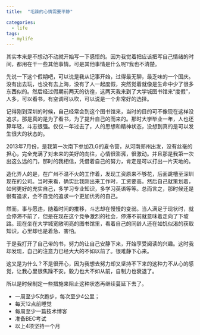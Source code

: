 ```yaml
---
title:  "毛躁的心情需要平静"

categories: 
  - life
tags:
  - mylife
---
```


其实本来是不想动不动就开始写一下感悟的。因为我觉着把应该把写自己情绪的时间，都用在干一些其他事情。可是其他事情是什么呢?我也不清楚。

先说一下这个假期吧，可以说是我从记事开始，过得最无聊，最乏味的一个国庆。没有出去玩，也没有去上海，没有了人一起度假，突然觉着就像是生命中少了很多东西似的。然后经过假期前两天的彷徨，这两天我来到了大学城图书馆来“度假”，人多，可以看书，有空调可以吹，可以说是一个非常好的选择。

记得刚到深圳的时候，自己经常会到这个图书馆来，当时的目的可不像现在这样没追求，那是真的是为了看书，为了提升自己的而来的。那时大学毕业一年，人也还算年轻，斗志很强。仅仅一年过去了，人的思想和精神状态，没想到真的是可以发生很大的状态的。

2013年7月份，是我第一次南下参加ZLG的夏令营，从河南郑州出发，没有丝毫的担心，完全充满了对未来的美好的向往，心情很澎湃，很激动。并且那是我第一次出这么远的门，那时的我相信，凭借着自己的努力，肯定是可以打出一片天地的。

造化弄人的是，在广州不温不火的工作着，发现工资原来不够花，后面跳槽至深圳现在的公司。当时来看，确实比我刚出来工作时，工资要高。然后自己就策划着，如何更好的充实自己，多学习专业知识，多学习英语等等。总而言之，那时候还是很有追求，会不自觉的追求一个更加优秀的自己。

然而，事与愿违，随着时间的推移，斗志却在慢慢的变弱。当人满足于现状时，就会停滞不前了，但是在现在这个竞争激烈的社会，停滞不前就意味着走向了下坡路。现在坐在大学城宽敞明亮的图书馆里，看着自己的同龄人还在如饥似渴的获取知识，心里却也是着急、害怕。

于是我打开了自己带的书，努力的让自己安静下来，开始享受阅读的兴趣。这时我却发现，自己的注意力已经大大的不如以前了。很难静下心来。

这又是为什么？不是很开心，因为我想去努力却又坚持不下来的这种力不从心的感觉，让我心里很焦躁不安。毅力也大不如从前，自制力也衰退了。

所以是时候制定一些措施来阻止这种状态再继续蔓延下去了。

* 一周至少5次跑步，每次至少4公里；
* 每天12点前睡觉
* 每周至少一篇技术博客
* 准备BEC考试
* 以上4项坚持一个月
